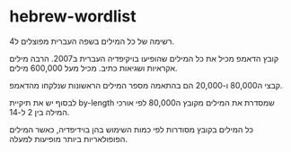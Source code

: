 # hebrew-wordlist
רשימה של כל המילים בשפה העברית מפוצלים ל4.


קובץ הדאמפ מכיל את כל המילים שהופיעו בויקיפדיה העברית ב2007. הרבה מילים אקראיות ושגיאות כתיב. מכיל מעל 600,000 מילים.


קבצי ה80,000 ו-20,000 הם בהתאמה מספר המילים הראשונות שנלקחו מהדאמפ.


לבסוף יש את תיקיית by-length שמסדרת את המילים מקובץ ה80,000 לפי אורכי המילה בין 2 ל-14.


כל המילים בקובץ מסודרות לפי כמות השימוש בהן בוידיפדיה, כאשר המילים הפופולאריות ביותר מופיעות למעלה.

